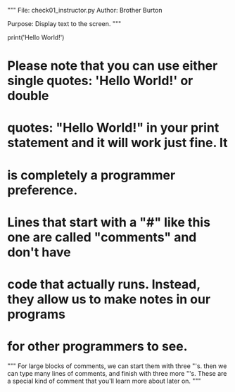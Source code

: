 """
File: check01_instructor.py
Author: Brother Burton

Purpose: Display text to the screen.
"""

print('Hello World!')

# Please note that you can use either single quotes: 'Hello World!' or double
# quotes: "Hello World!" in your print statement and it will work just fine. It
# is completely a programmer preference.

# Lines that start with a "#" like this one are called "comments" and don't have
# code that actually runs. Instead, they allow us to make notes in our programs
# for other programmers to see.

"""
For large blocks of comments, we can start them with three "'s.
then we can type many lines of comments, and finish with three more "'s.
These are a special kind of comment that you'll learn more about later on.
"""

